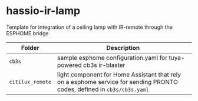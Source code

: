 # hassio-ir-lamp
Template for integration of a ceiling lamp with IR-remote through the ESPHOME bridge

|Folder|Description|
|--|--|
|`cb3s`|sample esphome configuration.yaml for tuya-powered cb3s ir-blaster|
|`citilux_remote`|light component for Home Assistant that rely on a esphome service for sending PRONTO codes, defined in `cb3s/cb3s.yaml`|

